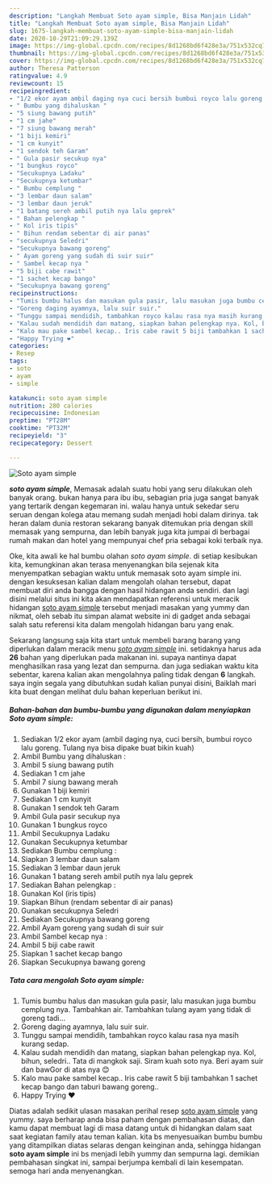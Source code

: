 ```yaml
---
description: "Langkah Membuat Soto ayam simple, Bisa Manjain Lidah"
title: "Langkah Membuat Soto ayam simple, Bisa Manjain Lidah"
slug: 1675-langkah-membuat-soto-ayam-simple-bisa-manjain-lidah
date: 2020-10-29T21:09:29.139Z
image: https://img-global.cpcdn.com/recipes/8d1268bd6f428e3a/751x532cq70/soto-ayam-simple-foto-resep-utama.jpg
thumbnail: https://img-global.cpcdn.com/recipes/8d1268bd6f428e3a/751x532cq70/soto-ayam-simple-foto-resep-utama.jpg
cover: https://img-global.cpcdn.com/recipes/8d1268bd6f428e3a/751x532cq70/soto-ayam-simple-foto-resep-utama.jpg
author: Theresa Patterson
ratingvalue: 4.9
reviewcount: 15
recipeingredient:
- "1/2 ekor ayam ambil daging nya cuci bersih bumbui royco lalu goreng Tulang nya bisa dipake buat bikin kuah"
- " Bumbu yang dihaluskan "
- "5 siung bawang putih"
- "1 cm jahe"
- "7 siung bawang merah"
- "1 biji kemiri"
- "1 cm kunyit"
- "1 sendok teh Garam"
- " Gula pasir secukup nya"
- "1 bungkus royco"
- "Secukupnya Ladaku"
- "Secukupnya ketumbar"
- " Bumbu cemplung "
- "3 lembar daun salam"
- "3 lembar daun jeruk"
- "1 batang sereh ambil putih nya lalu geprek"
- " Bahan pelengkap "
- " Kol iris tipis"
- " Bihun rendam sebentar di air panas"
- "secukupnya Seledri"
- "Secukupnya bawang goreng"
- " Ayam goreng yang sudah di suir suir"
- " Sambel kecap nya "
- "5 biji cabe rawit"
- "1 sachet kecap bango"
- "Secukupnya bawang goreng"
recipeinstructions:
- "Tumis bumbu halus dan masukan gula pasir, lalu masukan juga bumbu cemplung nya. Tambahkan air. Tambahkan tulang ayam yang tidak di goreng tadi..."
- "Goreng daging ayamnya, lalu suir suir."
- "Tunggu sampai mendidih, tambahkan royco kalau rasa nya masih kurang sedap."
- "Kalau sudah mendidih dan matang, siapkan bahan pelengkap nya. Kol, bihun, seledri.. Tata di mangkok saji. Siram kuah soto nya. Beri ayam suir dan bawGor di atas nya 😊"
- "Kalo mau pake sambel kecap.. Iris cabe rawit 5 biji tambahkan 1 sachet kecap bango dan taburi bawang goreng.."
- "Happy Trying ❤"
categories:
- Resep
tags:
- soto
- ayam
- simple

katakunci: soto ayam simple 
nutrition: 280 calories
recipecuisine: Indonesian
preptime: "PT28M"
cooktime: "PT32M"
recipeyield: "3"
recipecategory: Dessert

---
```



![Soto ayam simple](https://img-global.cpcdn.com/recipes/8d1268bd6f428e3a/751x532cq70/soto-ayam-simple-foto-resep-utama.jpg)

<b><i>soto ayam simple</i></b>, Memasak adalah suatu hobi yang seru dilakukan oleh banyak orang. bukan hanya para ibu ibu, sebagian pria juga sangat banyak yang tertarik dengan kegemaran ini. walau hanya untuk sekedar seru seruan dengan kolega atau memang sudah menjadi hobi dalam dirinya. tak heran dalam dunia restoran sekarang banyak ditemukan pria dengan skill memasak yang sempurna, dan lebih banyak juga kita jumpai di berbagai rumah makan dan hotel yang mempunyai chef pria sebagai koki terbaik nya.

Oke, kita awali ke hal bumbu olahan <i>soto ayam simple</i>. di setiap kesibukan kita, kemungkinan akan terasa menyenangkan bila sejenak kita menyempatkan sebagian waktu untuk memasak soto ayam simple ini. dengan kesuksesan kalian dalam mengolah olahan tersebut, dapat membuat diri anda bangga dengan hasil hidangan anda sendiri. dan lagi disini melalui situs ini kita akan mendapatkan referensi untuk meracik hidangan <u>soto ayam simple</u> tersebut menjadi masakan yang yummy dan nikmat, oleh sebab itu simpan alamat website ini di gadget anda sebagai salah satu referensi kita dalam mengolah hidangan baru yang enak.




Sekarang langsung saja kita start untuk membeli barang barang yang diperlukan dalam meracik menu <u><i>soto ayam simple</i></u> ini. setidaknya harus ada <b>26</b> bahan yang diperlukan pada makanan ini. supaya nantinya dapat menghasilkan rasa yang lezat dan sempurna. dan juga sediakan waktu kita sebentar, karena kalian akan mengolahnya paling tidak dengan <b>6</b> langkah. saya ingin segala yang dibutuhkan sudah kalian punyai disini, Baiklah mari kita buat dengan melihat dulu bahan keperluan berikut ini.

<!--inarticleads1-->

##### Bahan-bahan dan bumbu-bumbu yang digunakan dalam menyiapkan Soto ayam simple:

1. Sediakan 1/2 ekor ayam (ambil daging nya, cuci bersih, bumbui royco lalu goreng. Tulang nya bisa dipake buat bikin kuah)
1. Ambil  Bumbu yang dihaluskan :
1. Ambil 5 siung bawang putih
1. Sediakan 1 cm jahe
1. Ambil 7 siung bawang merah
1. Gunakan 1 biji kemiri
1. Sediakan 1 cm kunyit
1. Gunakan 1 sendok teh Garam
1. Ambil  Gula pasir secukup nya
1. Gunakan 1 bungkus royco
1. Ambil Secukupnya Ladaku
1. Gunakan Secukupnya ketumbar
1. Sediakan  Bumbu cemplung :
1. Siapkan 3 lembar daun salam
1. Sediakan 3 lembar daun jeruk
1. Gunakan 1 batang sereh ambil putih nya lalu geprek
1. Sediakan  Bahan pelengkap :
1. Gunakan  Kol (iris tipis)
1. Siapkan  Bihun (rendam sebentar di air panas)
1. Gunakan secukupnya Seledri
1. Sediakan Secukupnya bawang goreng
1. Ambil  Ayam goreng yang sudah di suir suir
1. Ambil  Sambel kecap nya :
1. Ambil 5 biji cabe rawit
1. Siapkan 1 sachet kecap bango
1. Siapkan Secukupnya bawang goreng




<!--inarticleads2-->

##### Tata cara mengolah Soto ayam simple:

1. Tumis bumbu halus dan masukan gula pasir, lalu masukan juga bumbu cemplung nya. Tambahkan air. Tambahkan tulang ayam yang tidak di goreng tadi...
1. Goreng daging ayamnya, lalu suir suir.
1. Tunggu sampai mendidih, tambahkan royco kalau rasa nya masih kurang sedap.
1. Kalau sudah mendidih dan matang, siapkan bahan pelengkap nya. Kol, bihun, seledri.. Tata di mangkok saji. Siram kuah soto nya. Beri ayam suir dan bawGor di atas nya 😊
1. Kalo mau pake sambel kecap.. Iris cabe rawit 5 biji tambahkan 1 sachet kecap bango dan taburi bawang goreng..
1. Happy Trying ❤




Diatas adalah sedikit ulasan masakan perihal resep <u>soto ayam simple</u> yang yummy. saya berharap anda bisa paham dengan pembahasan diatas, dan kamu dapat membuat lagi di masa datang untuk di hidangkan dalam saat saat kegiatan family atau teman kalian. kita bs menyesuaikan bumbu bumbu yang ditampilkan diatas selaras dengan keinginan anda, sehingga hidangan <b>soto ayam simple</b> ini bs menjadi lebih yummy dan sempurna lagi. demikian pembahasan singkat ini, sampai berjumpa kembali di lain kesempatan. semoga hari anda menyenangkan.
